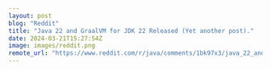 ```yaml
---
layout: post
blog: "Reddit"
title: "Java 22 and GraalVM for JDK 22 Released (Yet another post)."
date: 2024-03-21T15:27:54Z
image: images/reddit.png
remote_url: "https://www.reddit.com/r/java/comments/1bk97x3/java_22_and_graalvm_for_jdk_22_released_yet/"
---
```

